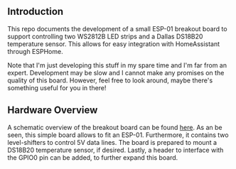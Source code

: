 ## Introduction
This repo documents the development of a small ESP-01 breakout board to support controlling two WS2812B LED strips and a Dallas DS18B20 temperature sensor. This allows for easy integration with HomeAssistant through ESPHome. 

Note that I'm just developing this stuff in my spare time and I'm far from an expert. Development may be slow and I cannot make any promises on the quality of this board. However, feel free to look around, maybe there's something useful for you in there!

## Hardware Overview
A schematic overview of the breakout board can be found [here](Hardware/esp01-ws2812b-breakout.pdf). As an be seen, this simple board allows to fit an ESP-01. Furthermore, it contains two level-shifters to control 5V data lines. The board is prepared to mount a DS18B20 temperature sensor, if desired. Lastly, a header to interface with the GPIO0 pin can be added, to further expand this board.
